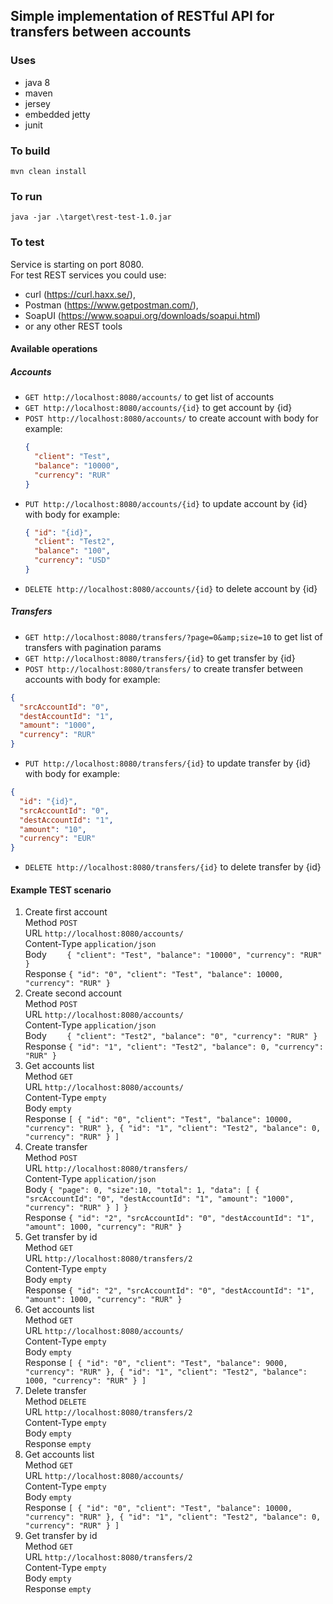 ## Simple implementation of RESTful API for transfers between accounts

### Uses
* java 8
* maven
* jersey
* embedded jetty
* junit


### To build
`mvn clean install`

### To run
`java -jar .\target\rest-test-1.0.jar`

### To test
Service is starting on port 8080.\
For test REST services you could use:
* curl (https://curl.haxx.se/),
* Postman (https://www.getpostman.com/),
* SoapUI (https://www.soapui.org/downloads/soapui.html)
* or any other REST tools

#### Available operations
##### Accounts
* `GET http://localhost:8080/accounts/` to get list of accounts
* `GET http://localhost:8080/accounts/{id}` to get account by {id}
* `POST http://localhost:8080/accounts/` to create account with body for example:
    ```json
    {
      "client": "Test",
      "balance": "10000",
      "currency": "RUR"
    }
    ```
* `PUT http://localhost:8080/accounts/{id}` to update account by {id} with body for example:
    ```json
    { "id": "{id}",
      "client": "Test2",
      "balance": "100",
      "currency": "USD"
    }
    ```
* `DELETE http://localhost:8080/accounts/{id}` to delete account by {id}

##### Transfers
* `GET http://localhost:8080/transfers/?page=0&amp;size=10` to get list of transfers with pagination params
* `GET http://localhost:8080/transfers/{id}` to get transfer by {id}
* `POST http://localhost:8080/transfers/` to create transfer between accounts with body for example:
```json
{
  "srcAccountId": "0",
  "destAccountId": "1",
  "amount": "1000",
  "currency": "RUR"
}
```
* `PUT http://localhost:8080/transfers/{id}` to update transfer by {id} with body for example:
```json
{
  "id": "{id}",
  "srcAccountId": "0",
  "destAccountId": "1",
  "amount": "10",
  "currency": "EUR"
}
```
* `DELETE http://localhost:8080/transfers/{id}` to delete transfer by {id}

#### Example TEST scenario

1. Create first account<br/>
Method `POST`<br/>
URL `http://localhost:8080/accounts/`<br/>
Content-Type `application/json`<br/>
Body
`    {
      "client": "Test",
      "balance": "10000",
      "currency": "RUR"
    }`<br/>
Response
`{
    "id": "0",
    "client": "Test",
    "balance": 10000,
    "currency": "RUR"
}`<br/>
2. Create second account<br/>
Method `POST`<br/>
URL `http://localhost:8080/accounts/`<br/>
Content-Type `application/json`<br/>
Body
`    {
      "client": "Test2",
      "balance": "0",
      "currency": "RUR"
    }`<br/>
Response
`{
     "id": "1",
     "client": "Test2",
     "balance": 0,
     "currency": "RUR"
 }`<br/>
3. Get accounts list<br/>
Method `GET`<br/>
URL `http://localhost:8080/accounts/`<br/>
Content-Type `empty`<br/>
Body
`empty`<br/>
Response
`[
     {
         "id": "0",
         "client": "Test",
         "balance": 10000,
         "currency": "RUR"
     },
     {
         "id": "1",
         "client": "Test2",
         "balance": 0,
         "currency": "RUR"
     }
 ]`<br/>
4. Create transfer<br/>
Method `POST`<br/>
URL `http://localhost:8080/transfers/`<br/>
Content-Type `application/json`<br/>
Body
`{
     "page": 0,
     "size":10,
     "total": 1,
     "data": [
         {
           "srcAccountId": "0",
           "destAccountId": "1",
           "amount": "1000",
           "currency": "RUR"
        }
    ]
}
`<br/>
Response
`{
     "id": "2",
     "srcAccountId": "0",
     "destAccountId": "1",
     "amount": 1000,
     "currency": "RUR"
 }`<br/>
5. Get transfer by id<br/>
Method `GET`<br/>
URL `http://localhost:8080/transfers/2`<br/>
Content-Type `empty`<br/>
Body
`empty`<br/>
Response
`{
     "id": "2",
     "srcAccountId": "0",
     "destAccountId": "1",
     "amount": 1000,
     "currency": "RUR"
 }`<br/>
6. Get accounts list<br/>
Method `GET`<br/>
URL `http://localhost:8080/accounts/`<br/>
Content-Type `empty`<br/>
Body
`empty`<br/>
Response
`[
     {
         "id": "0",
         "client": "Test",
         "balance": 9000,
         "currency": "RUR"
     },
     {
         "id": "1",
         "client": "Test2",
         "balance": 1000,
         "currency": "RUR"
     }
 ]`<br/>
7. Delete transfer<br/>
Method `DELETE`<br/>
URL `http://localhost:8080/transfers/2`<br/>
Content-Type `empty`<br/>
Body
`empty`<br/>
Response
`empty`<br/>
8. Get accounts list<br/>
Method `GET`<br/>
URL `http://localhost:8080/accounts/`<br/>
Content-Type `empty`<br/>
Body
`empty`<br/>
Response
`[
     {
         "id": "0",
         "client": "Test",
         "balance": 10000,
         "currency": "RUR"
     },
     {
         "id": "1",
         "client": "Test2",
         "balance": 0,
         "currency": "RUR"
     }
 ]`<br/>
9. Get transfer by id<br/>
Method `GET`<br/>
URL `http://localhost:8080/transfers/2`<br/>
Content-Type `empty`<br/>
Body
`empty`<br/>
Response
`empty`<br/>


